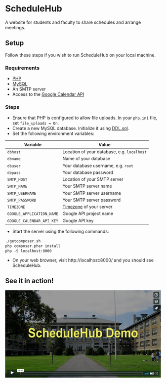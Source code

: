 # ScheduleHub
A website for students and faculty to share schedules and arrange meetings.

## Setup
Follow these steps if you wish to run ScheduleHub on your local machine.

### Requirements
- [PHP](http://php.net/)
- [MySQL](https://www.mysql.com/)
- An SMTP server
- Access to the [Google Calendar API](https://developers.google.com/google-apps/calendar/)

### Steps
- Ensure that PHP is configured to allow file uploads. In your `php.ini` file, set `file_uploads = On`.
- Create a new MySQL database. Initialize it using [DDL.sql](/sql/DDL.sql).
- Set the following environment variables:

| Variable                  | Value                                                             |
|---------------------------|-------------------------------------------------------------------|
| `dbhost`                  | Location of your database, e.g. `localhost`                       |
| `dbname`                  | Name of your database                                             |
| `dbuser`                  | Your database username, e.g. `root`                               |
| `dbpass`                  | Your database password                                            |
| `SMTP_HOST`               | Location of your SMTP server                                      |
| `SMTP_NAME`               | Your SMTP server name                                             |
| `SMTP_USERNAME`           | Your SMTP server username                                         |
| `SMTP_PASSWORD`           | Your SMTP server password                                         |
| `TIMEZONE`                | [Timezone](http://php.net/manual/en/timezones.php) of your server |
| `GOOGLE_APPLICATION_NAME` | Google API project name                                           |
| `GOOGLE_CALENDAR_API_KEY` | Google API key                                                    |

- Start the server using the following commands:

```Shell
./getcomposer.sh
php composer.phar install
php -S localhost:8000
```

- On your web browser, visit http://localhost:8000/ and you should see ScheduleHub.

## See it in action!
<a href="https://vimeo.com/227415493"><img src="/images/demo.png" alt="Video Demo"></a>
